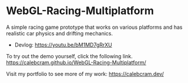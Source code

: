 # WebGL-Racing-Multiplatform
A simple racing game prototype that works on various platforms and has realistic car physics and drifting mechanics. 
- Devlog: https://youtu.be/bM1MD7gRrXU

To try out the demo yourself, click the following link.
https://calebcram.github.io/WebGL-Racing-Multiplatform/

Visit my portfolio to see more of my work: https://calebcram.dev/
